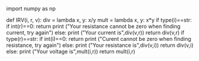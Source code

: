 import numpy as np

def IRV(i, r, v):
    div = lambda x, y: x/y
    mult = lambda x, y: x*y
    if type(i)==str:
        if int(r)==0:
            return print ("Your resistance cannot be zero when finding current, try again")
        else:
            print ("Your current is",div(v,r))
            return div(v,r)
    if type(r)==str:
        if int(i)==0:
            return print ("Curent cannot be zero when finding resistance, try again")
        else:
            print ("Your resistance is",div(v,i))
            return div(v,i)
    else:
        print ("Your voltage is",mult(i,r))
        return mult(i,r)

